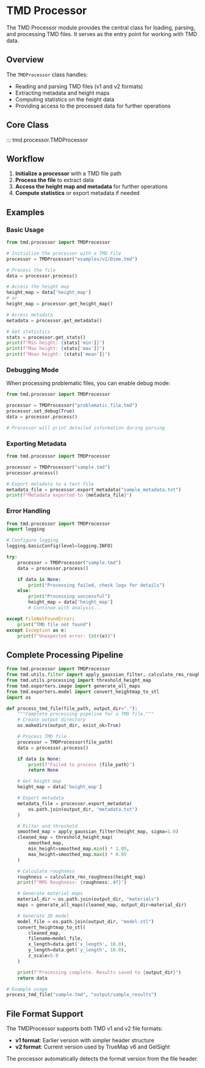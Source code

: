 # TMD Processor

The TMD Processor module provides the central class for loading, parsing, and processing TMD files. It serves as the entry point for working with TMD data.

## Overview

The `TMDProcessor` class handles:

- Reading and parsing TMD files (v1 and v2 formats)
- Extracting metadata and height maps
- Computing statistics on the height data
- Providing access to the processed data for further operations

## Core Class

::: tmd.processor.TMDProcessor

## Workflow

1. **Initialize a processor** with a TMD file path
2. **Process the file** to extract data
3. **Access the height map and metadata** for further operations
4. **Compute statistics** or export metadata if needed

## Examples

### Basic Usage

```python
from tmd.processor import TMDProcessor

# Initialize the processor with a TMD file
processor = TMDProcessor("examples/v2/Dime.tmd")

# Process the file
data = processor.process()

# Access the height map
height_map = data['height_map']
# or
height_map = processor.get_height_map()

# Access metadata
metadata = processor.get_metadata()

# Get statistics
stats = processor.get_stats()
print(f"Min height: {stats['min']}")
print(f"Max height: {stats['max']}")
print(f"Mean height: {stats['mean']}")
```

### Debugging Mode

When processing problematic files, you can enable debug mode:

```python
from tmd.processor import TMDProcessor

processor = TMDProcessor("problematic_file.tmd")
processor.set_debug(True)
data = processor.process()

# Processor will print detailed information during parsing
```

### Exporting Metadata

```python
from tmd.processor import TMDProcessor

processor = TMDProcessor("sample.tmd")
processor.process()

# Export metadata to a text file
metadata_file = processor.export_metadata("sample_metadata.txt")
print(f"Metadata exported to {metadata_file}")
```

### Error Handling

```python
from tmd.processor import TMDProcessor
import logging

# Configure logging
logging.basicConfig(level=logging.INFO)

try:
    processor = TMDProcessor("sample.tmd")
    data = processor.process()

    if data is None:
        print("Processing failed, check logs for details")
    else:
        print("Processing successful")
        height_map = data['height_map']
        # Continue with analysis...

except FileNotFoundError:
    print("TMD file not found")
except Exception as e:
    print(f"Unexpected error: {str(e)}")
```

## Complete Processing Pipeline

```python
from tmd.processor import TMDProcessor
from tmd.utils.filter import apply_gaussian_filter, calculate_rms_roughness
from tmd.utils.processing import threshold_height_map
from tmd.exporters.image import generate_all_maps
from tmd.exporters.model import convert_heightmap_to_stl
import os

def process_tmd_file(file_path, output_dir="."):
    """Complete processing pipeline for a TMD file."""
    # Create output directory
    os.makedirs(output_dir, exist_ok=True)

    # Process TMD file
    processor = TMDProcessor(file_path)
    data = processor.process()

    if data is None:
        print(f"Failed to process {file_path}")
        return None

    # Get height map
    height_map = data['height_map']

    # Export metadata
    metadata_file = processor.export_metadata(
        os.path.join(output_dir, "metadata.txt")
    )

    # Filter and threshold
    smoothed_map = apply_gaussian_filter(height_map, sigma=1.0)
    cleaned_map = threshold_height_map(
        smoothed_map,
        min_height=smoothed_map.min() * 1.05,
        max_height=smoothed_map.max() * 0.95
    )

    # Calculate roughness
    roughness = calculate_rms_roughness(height_map)
    print(f"RMS Roughness: {roughness:.4f}")

    # Generate material maps
    material_dir = os.path.join(output_dir, "materials")
    maps = generate_all_maps(cleaned_map, output_dir=material_dir)

    # Generate 3D model
    model_file = os.path.join(output_dir, "model.stl")
    convert_heightmap_to_stl(
        cleaned_map,
        filename=model_file,
        x_length=data.get('x_length', 10.0),
        y_length=data.get('y_length', 10.0),
        z_scale=5.0
    )

    print(f"Processing complete. Results saved to {output_dir}")
    return data

# Example usage
process_tmd_file("sample.tmd", "output/sample_results")
```

## File Format Support

The TMDProcessor supports both TMD v1 and v2 file formats:

- **v1 format**: Earlier version with simpler header structure
- **v2 format**: Current version used by TrueMap v6 and GelSight

The processor automatically detects the format version from the file header.
